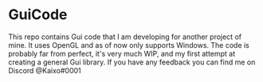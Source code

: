 # GuiCode

This repo contains Gui code that I am developing for another project of mine. It uses OpenGL and as of now only supports Windows. 
The code is probably far from perfect, it's very much WIP, and my first attempt at creating a general Gui library. 
If you have any feedback you can find me on Discord @Kaixo#0001 
